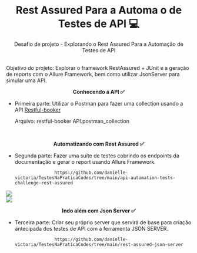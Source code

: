 <h1 align = "center"> Rest Assured Para a Automa o de Testes de API 💻</h1> 
<p align="center">Desafio de projeto - Explorando o Rest Assured Para a Automação de Testes de API<p/>   

<br/>
Objetivo do projeto:   
Explorar o framework RestAssured + JUnit e a geração de reports com o Allure Framework, bem como utilizar JsonServer para simular uma API.     
<br/>
<b><p align = "center">Conhecendo a API ✅</p></b> 

- Primeira parte: Utilizar o Postman para fazer uma collection usando a API [Restful-booker](https://restful-booker.herokuapp.com/apidoc/index.html)    

   Arquivo: restful-booker API.postman_collection 
 <br/>
 <b><p align = "center">Automatizando com Rest Assured ✅</p></b>  
                       
 - Segunda parte: Fazer uma suíte de testes cobrindo os endpoints da documentação e gerar o report usando Allure Framework.
    
                      https://github.com/danielle-victoria/TestesNaPraticaCodes/tree/main/api-automation-tests-challenge-rest-assured
                      
![](https://github.com/danielle-victoria/Rest-Assured-Para-a-Automa-o-de-Testes-de-API/blob/main/Allure%20report%20(1).png)  
![](https://github.com/danielle-victoria/Rest-Assured-Para-a-Automa-o-de-Testes-de-API/blob/main/Allure%20report%20(2).png)
 <br/>
 <b><p align = "center">Indo além com Json Server ✅</p></b>                      
                      
 - Terceira parte: Criar seu próprio server que servirá de base para criação antecipada dos testes de API com a ferramenta JSON SERVER.
 
                      https://github.com/danielle-victoria/TestesNaPraticaCodes/tree/main/rest-assured-json-server



